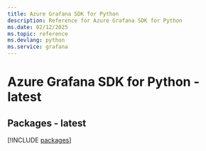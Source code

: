 ```yaml
---
title: Azure Grafana SDK for Python
description: Reference for Azure Grafana SDK for Python
ms.date: 02/12/2025
ms.topic: reference
ms.devlang: python
ms.service: grafana
---
```

# Azure Grafana SDK for Python - latest
## Packages - latest
[!INCLUDE [packages](grafana-index.md)]